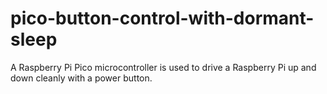 # pico-button-control-with-dormant-sleep
A Raspberry Pi Pico microcontroller is used to drive a Raspberry Pi up and down cleanly with a power button.
